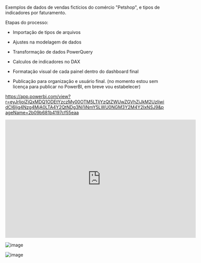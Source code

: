 Exemplos de dados de vendas fictícios do comércio "Petshop", e tipos de indicadores por faturamento.

Etapas do processo:

- Importação de tipos de arquivos

- Ajustes na modelagem de dados
  
- Transformação de dados PowerQuery

- Calculos de indicadores no DAX

- Formatação visual de cada painel dentro do dashboard final
  
- Publicação para organização e usuário final. (no momento estou sem licença para publicar no PowerBI, em breve vou estabelecer)

https://app.powerbi.com/view?r=eyJrIjoiZjQxMDQ1ODEtYzczMy00OTM5LTljYzQtZWUwZGVhZjJkM2UzIiwidCI6Ijg4Nzg4MjA0LTA4Y2QtNDg3Ni1iNmY5LWU0NGM3Y2M4Y2IxNSJ9&pageName=2b09b681b4197cf55eaa

<iframe title="Empresa_exemplo_dados_ficticios" width="600" height="373.5" src="https://app.powerbi.com/view?r=eyJrIjoiZjQxMDQ1ODEtYzczMy00OTM5LTljYzQtZWUwZGVhZjJkM2UzIiwidCI6Ijg4Nzg4MjA0LTA4Y2QtNDg3Ni1iNmY5LWU0NGM3Y2M4Y2IxNSJ9&pageName=2b09b681b4197cf55eaa" frameborder="0" allowFullScreen="true"></iframe>


![image](https://github.com/user-attachments/assets/c28f6226-9c6b-471c-8632-a858b668bb52)

![image](https://github.com/user-attachments/assets/367b876b-fc2b-4c66-975f-0cd8c6effcab)
